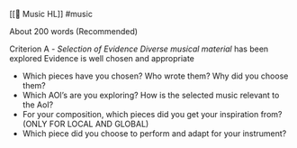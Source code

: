 [[🔵 Music HL]] #music 


About 200 words (Recommended)

Criterion A - *Selection of Evidence*
*Diverse musical material* has been explored
Evidence is well chosen and appropriate

- Which pieces have you chosen? Who wrote them? Why did you choose them?
- Which AOI’s are you exploring? How is the selected music relevant to the AoI?
- For your composition, which pieces did you get your inspiration from? (ONLY FOR LOCAL AND GLOBAL)
- Which piece did you choose to perform and adapt for your instrument?